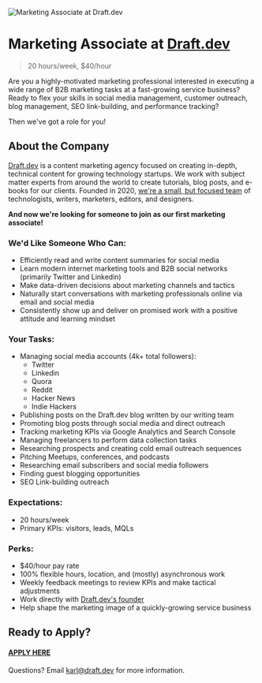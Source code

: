 ![Marketing Associate at Draft.dev](https://draft.dev/learn/assets/posts/promotion.png)

# Marketing Associate at [Draft.dev](https://draft.dev/)
> 20 hours/week, $40/hour

Are you a highly-motivated marketing professional interested in executing a wide range of B2B marketing tasks at a fast-growing service business? Ready to flex your skills in social media management, customer outreach, blog management, SEO link-building, and performance tracking?

Then we've got a role for you!

## About the Company
[Draft.dev](https://draft.dev/) is a content marketing agency focused on creating in-depth, technical content for growing technology startups. We work with subject matter experts from around the world to create tutorials, blog posts, and e-books for our clients. Founded in 2020, [we're a small, but focused team](https://twitter.com/KarlLHughes/status/1337141695432024065) of technologists, writers, marketers, editors, and designers.

**And now we're looking for someone to join as our first marketing associate!**

### We'd Like Someone Who Can:
- Efficiently read and write content summaries for social media
- Learn modern internet marketing tools and B2B social networks (primarily Twitter and Linkedin)
- Make data-driven decisions about marketing channels and tactics
- Naturally start conversations with marketing professionals online via email and social media
- Consistently show up and deliver on promised work with a positive attitude and learning mindset

### Your Tasks:
- Managing social media accounts (4k+ total followers):
  - Twitter
  - Linkedin
  - Quora
  - Reddit
  - Hacker News
  - Indie Hackers
- Publishing posts on the Draft.dev blog written by our writing team
- Promoting blog posts through social media and direct outreach
- Tracking marketing KPIs via Google Analytics and Search Console
- Managing freelancers to perform data collection tasks
- Researching prospects and creating cold email outreach sequences
- Pitching Meetups, conferences, and podcasts
- Researching email subscribers and social media followers
- Finding guest blogging opportunities
- SEO Link-building outreach

### Expectations:
- 20 hours/week
- Primary KPIs: visitors, leads, MQLs

### Perks:
- $40/hour pay rate
- 100% flexible hours, location, and (mostly) asynchronous work
- Weekly feedback meetings to review KPIs and make tactical adjustments
- Work directly with [Draft.dev's founder](https://www.linkedin.com/in/karllhughes)
- Help shape the marketing image of a quickly-growing service business

## Ready to Apply?

#### [APPLY HERE](https://airtable.com/shrAsx6DfxVNkBjqe)

Questions? Email [karl@draft.dev](mailto:karl@draft.dev) for more information.
